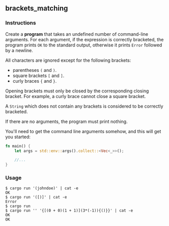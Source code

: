 ## brackets_matching

### Instructions

Create a **program** that takes an undefined number of command-line arguments. For each argument, if the expression is correctly bracketed, the program prints `OK` to the standard output, otherwise it prints `Error` followed by a newline.

All characters are ignored except for the following brackets:

- parentheses `(` and `)`.
- square brackets `[` and `]`.
- curly braces `{` and `}`.

Opening brackets must only be closed by the corresponding closing bracket. For example, a curly brace cannot close a square bracket.

A `String` which does not contain any brackets is considered to be correctly bracketed.

If there are no arguments, the program must print nothing.

You'll need to get the command line arguments somehow, and this will get you started:

```rust
fn main() {
    let args = std::env::args().collect::<Vec<_>>();

    //...
}

```

### Usage

```console
$ cargo run '(johndoe)' | cat -e
OK
$ cargo run '([)]' | cat -e
Error
$ cargo run
$ cargo run '' '{[(0 + 0)(1 + 1)](3*(-1)){()}}' | cat -e
OK
OK
```

